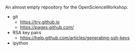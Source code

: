 An almost empty repository for the OpenScienceWorkshop.

- git
    * https://try.github.io
    * https://pages.github.com/
- RSA key pairs
    * https://help.github.com/articles/generating-ssh-keys
- ipython
